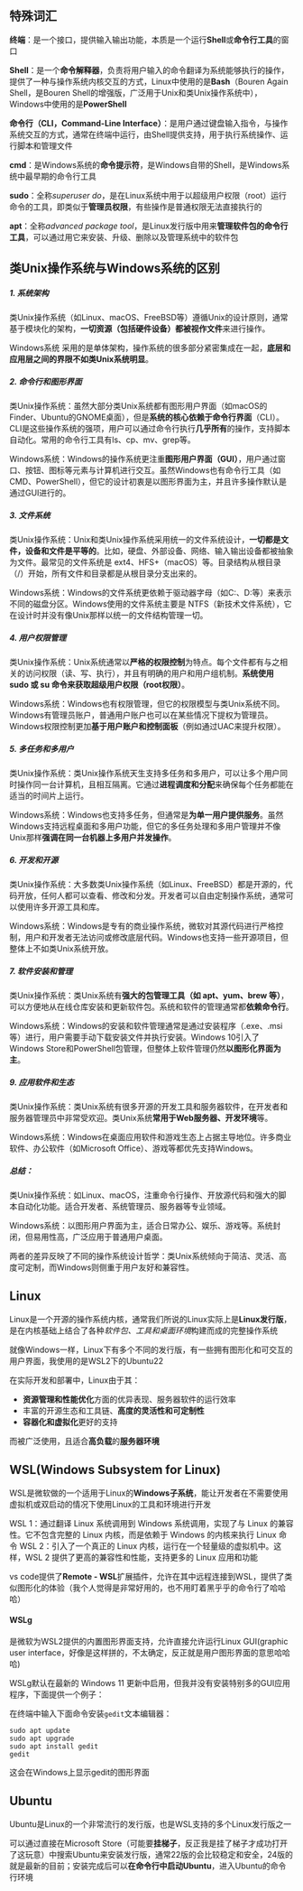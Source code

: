 ## 特殊词汇
**终端**：是一个接口，提供输入输出功能，本质是一个运行**Shell**或**命令行工具**的窗口

**Shell**：是一个**命令解释器**，负责将用户输入的命令翻译为系统能够执行的操作，提供了一种与操作系统内核交互的方式，Linux中使用的是**Bash**（Bouren Again Shell，是Bouren Shell的增强版，广泛用于Unix和类Unix操作系统中），Windows中使用的是**PowerShell**

**命令行（CLI，Command-Line Interface）**：是用户通过键盘输入指令，与操作系统交互的方式，通常在终端中运行，由Shell提供支持，用于执行系统操作、运行脚本和管理文件

**cmd**：是Windows系统的**命令提示符**，是Windows自带的Shell，是Windows系统中最早期的命令行工具

**sudo**：全称*superuser do*，是在Linux系统中用于以超级用户权限（root）运行命令的工具，即类似于**管理员权限**，有些操作是普通权限无法直接执行的

**apt**：全称*advanced package tool*，是Linux发行版中用来**管理软件包的命令行工具**，可以通过用它来安装、升级、删除以及管理系统中的软件包

## 类Unix操作系统与Windows系统的区别
##### 1. 系统架构
类Unix操作系统（如Linux、macOS、FreeBSD等）遵循Unix的设计原则，通常基于模块化的架构，**一切资源（包括硬件设备）都被视作文件**来进行操作。

Windows系统 采用的是单体架构，操作系统的很多部分紧密集成在一起，**底层和应用层之间的界限不如类Unix系统明显**。

##### 2. 命令行和图形界面
类Unix操作系统：虽然大部分类Unix系统都有图形用户界面（如macOS的Finder、Ubuntu的GNOME桌面），但是**系统的核心依赖于命令行界面**（CLI）。CLI是这些操作系统的强项，用户可以通过命令行执行**几乎所有**的操作，支持脚本自动化。常用的命令行工具有ls、cp、mv、grep等。

Windows系统：Windows的操作系统更注重**图形用户界面（GUI）**，用户通过窗口、按钮、图标等元素与计算机进行交互。虽然Windows也有命令行工具（如CMD、PowerShell），但它的设计初衷是以图形界面为主，并且许多操作默认是通过GUI进行的。

##### 3. 文件系统
类Unix操作系统：Unix和类Unix操作系统采用统一的文件系统设计，**一切都是文件，设备和文件是平等的**。比如，硬盘、外部设备、网络、输入输出设备都被抽象为文件。最常见的文件系统是 ext4、HFS+（macOS）等。目录结构从根目录（/）开始，所有文件和目录都是从根目录分支出来的。

Windows系统：Windows的文件系统更依赖于驱动器字母（如C:、D:等）来表示不同的磁盘分区。Windows使用的文件系统主要是 NTFS（新技术文件系统），它在设计时并没有像Unix那样以统一的文件结构管理一切。

##### 4. 用户权限管理
类Unix操作系统：Unix系统通常以**严格的权限控制**为特点。每个文件都有与之相关的访问权限（读、写、执行），并且有明确的用户和用户组机制。**系统使用 sudo 或 su 命令来获取超级用户权限（root权限）**。

Windows系统：Windows也有权限管理，但它的权限模型与类Unix系统不同。Windows有管理员账户，普通用户账户也可以在某些情况下提权为管理员。Windows权限控制更加**基于用户账户和控制面板**（例如通过UAC来提升权限）。

##### 5. 多任务和多用户
类Unix操作系统：类Unix操作系统天生支持多任务和多用户，可以让多个用户同时操作同一台计算机，且相互隔离。它通过**进程调度和分配**来确保每个任务都能在适当的时间片上运行。

Windows系统：Windows也支持多任务，但通常是**为单一用户提供服务**。虽然Windows支持远程桌面和多用户功能，但它的多任务处理和多用户管理并不像Unix那样**强调在同一台机器上多用户并发操作**。

##### 6. 开发和开源
类Unix操作系统：大多数类Unix操作系统（如Linux、FreeBSD）都是开源的，代码开放，任何人都可以查看、修改和分发。开发者可以自由定制操作系统，通常可以使用许多开源工具和库。

Windows系统：Windows是专有的商业操作系统，微软对其源代码进行严格控制，用户和开发者无法访问或修改底层代码。Windows也支持一些开源项目，但整体上不如类Unix系统开放。

##### 7. 软件安装和管理
类Unix操作系统：类Unix系统有**强大的包管理工具（如 apt、yum、brew 等）**，可以方便地从在线仓库安装和更新软件包。系统和软件的管理通常都**依赖命令行**。

Windows系统：Windows的安装和软件管理通常是通过安装程序（.exe、.msi 等）进行，用户需要手动下载安装文件并执行安装。Windows 10引入了Windows Store和PowerShell包管理，但整体上软件管理仍然**以图形化界面为主**。

##### 9. 应用软件和生态
类Unix操作系统：类Unix系统有很多开源的开发工具和服务器软件，在开发者和服务器管理员中非常受欢迎。类Unix系统**常用于Web服务器、开发环境**等。

Windows系统：Windows在桌面应用软件和游戏生态上占据主导地位。许多商业软件、办公软件（如Microsoft Office）、游戏等都优先支持Windows。

##### 总结：
类Unix操作系统：如Linux、macOS，注重命令行操作、开放源代码和强大的脚本自动化功能。适合开发者、系统管理员、服务器等专业领域。

Windows系统：以图形用户界面为主，适合日常办公、娱乐、游戏等。系统封闭，但易用性高，广泛应用于普通用户桌面。

两者的差异反映了不同的操作系统设计哲学：类Unix系统倾向于简洁、灵活、高度可定制，而Windows则侧重于用户友好和兼容性。

## Linux
Linux是一个开源的操作系统内核，通常我们所说的Linux实际上是**Linux发行版**，是在内核基础上结合了各种*软件包、工具和桌面环境*构建而成的完整操作系统

就像Windows一样，Linux下有多个不同的发行版，有一些拥有图形化和可交互的用户界面，我使用的是WSL2下的Ubuntu22

在实际开发和部署中，Linux由于其：

* **资源管理和性能优化**方面的优异表现、服务器软件的运行效率
* 丰富的开源生态和工具链、**高度的灵活性和可定制性**
* **容器化和虚拟化**更好的支持

而被广泛使用，且适合**高负载**的**服务器环境**

## WSL(Windows Subsystem for Linux)
WSL是微软做的一个适用于Linux的**Windows子系统**，能让开发者在不需要使用虚拟机或双启动的情况下使用Linux的工具和环境进行开发

WSL 1：通过翻译 Linux 系统调用到 Windows 系统调用，实现了与 Linux 的兼容性。它不包含完整的 Linux 内核，而是依赖于 Windows 的内核来执行 Linux 命令
WSL 2：引入了一个真正的 Linux 内核，运行在一个轻量级的虚拟机中。这样，WSL 2 提供了更高的兼容性和性能，支持更多的 Linux 应用和功能

vs code提供了**Remote - WSL**扩展插件，允许在其中远程连接到WSL，提供了类似图形化的体验（我个人觉得是非常好用的，也不用盯着黑乎乎的命令行了哈哈哈）

#### WSLg
是微软为WSL2提供的内置图形界面支持，允许直接允许运行Linux GUI(graphic user interface，好像是这样拼的，不太确定，反正就是用户图形界面的意思哈哈哈)

WSLg默认在最新的 Windows 11 更新中启用，但我并没有安装特别多的GUI应用程序，下面提供一个例子：

在终端中输入下面命令安装`gedit`文本编辑器：

    sudo apt update
    sudo apt upgrade
    sudo apt install gedit
    gedit

这会在Windows上显示gedit的图形界面

## Ubuntu
Ubuntu是Linux的一个非常流行的发行版，也是WSL支持的多个Linux发行版之一

可以通过直接在Microsoft Store（可能要**挂梯子**，反正我是挂了梯子才成功打开了这玩意）中搜索Ubuntu来安装发行版，通常22版的会比较稳定和安全，24版的就是最新的目前；安装完成后可以**在命令行中启动Ubuntu**，进入Ubuntu的命令行环境

